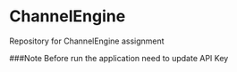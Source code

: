 # ChannelEngine
Repository for ChannelEngine assignment


###Note
Before run the application need to update API Key
